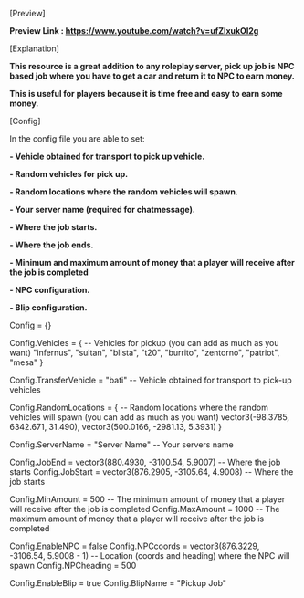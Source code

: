 [Preview]

**Preview Link : https://www.youtube.com/watch?v=ufZIxukOl2g**

[Explanation]

**This resource is a great addition to any roleplay server, pick up job is NPC based job where you have to get a car and return it to NPC to earn money.**

**This is useful for players because it is time free and easy to earn some money.**

[Config]

In the config file you are able to set:

**- Vehicle obtained for transport to pick up vehicle.**

**- Random vehicles for pick up.**

**- Random locations where the random vehicles will spawn.**

**- Your server name (required for chatmessage).**

**- Where the job starts.**

**- Where the job ends.**

**- Minimum and maximum amount of money that a player will receive after the job is completed**

**- NPC configuration.**

**- Blip configuration.**

Config = {}

Config.Vehicles = { -- Vehicles for pickup (you can add as much as you want)
  "infernus",
  "sultan", 
  "blista",
  "t20",
  "burrito",
  "zentorno",
  "patriot",
  "mesa"
}

Config.TransferVehicle = "bati" -- Vehicle obtained for transport to pick-up vehicles

Config.RandomLocations = { -- Random locations where the random vehicles will spawn (you can add as much as you want)
  vector3(-98.3785, 6342.671, 31.490),
  vector3(500.0166, -2981.13, 5.3931)
}

Config.ServerName = "Server Name" -- Your servers name

Config.JobEnd = vector3(880.4930, -3100.54, 5.9007) -- Where the job starts
Config.JobStart = vector3(876.2905, -3105.64, 4.9008) -- Where the job starts

Config.MinAmount = 500 -- The minimum amount of money that a player will receive after the job is completed
Config.MaxAmount = 1000 -- The maximum amount of money that a player will receive after the job is completed

Config.EnableNPC = false
Config.NPCcoords = vector3(876.3229, -3106.54, 5.9008 - 1) -- Location (coords and heading) where the NPC will spawn
Config.NPCheading = 500

Config.EnableBlip = true
Config.BlipName = "Pickup Job"
